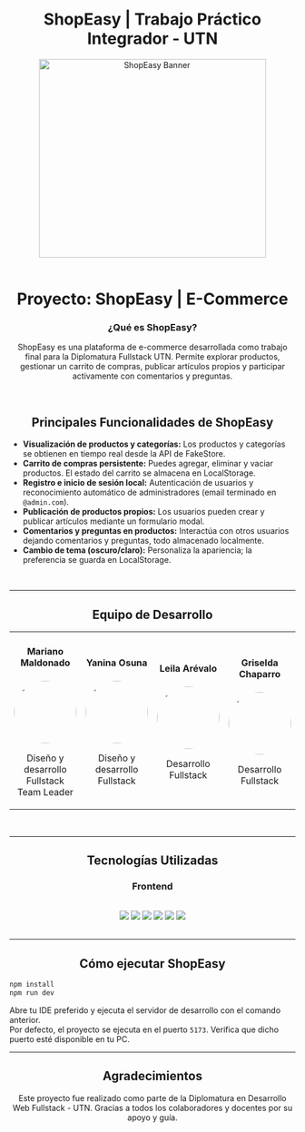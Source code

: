 <h1 align="center">ShopEasy | Trabajo Práctico Integrador - UTN</h1>

<div align='center'>
  <img src="https://i.postimg.cc/zGCsfFbX/shopeasy-logo.jpg" alt="ShopEasy Banner" width="400" height="350">
</div>

<br>

<h1 align='center'>Proyecto: ShopEasy | E-Commerce</h1>
<h3 align='center'>¿Qué es ShopEasy?</h3>
<div align="center">
  <p>
    ShopEasy es una plataforma de e-commerce desarrollada como trabajo final para la Diplomatura Fullstack UTN. Permite explorar productos, gestionar un carrito de compras, publicar artículos propios y participar activamente con comentarios y preguntas.
  </p>
</div>

<br>

<div align='center'>
  <h2>Principales Funcionalidades de ShopEasy</h2>
</div>

<div style="text-align: left;">
  <ul>
    <li><strong>Visualización de productos y categorías:</strong> Los productos y categorías se obtienen en tiempo real desde la API de FakeStore.</li>
    <li><strong>Carrito de compras persistente:</strong> Puedes agregar, eliminar y vaciar productos. El estado del carrito se almacena en LocalStorage.</li>
    <li><strong>Registro e inicio de sesión local:</strong> Autenticación de usuarios y reconocimiento automático de administradores (email terminado en <code>@admin.com</code>).</li>
    <li><strong>Publicación de productos propios:</strong> Los usuarios pueden crear y publicar artículos mediante un formulario modal.</li>
    <li><strong>Comentarios y preguntas en productos:</strong> Interactúa con otros usuarios dejando comentarios y preguntas, todo almacenado localmente.</li>
    <li><strong>Cambio de tema (oscuro/claro):</strong> Personaliza la apariencia; la preferencia se guarda en LocalStorage.</li>
  </ul>
</div>

<br>

<hr>

<h2 align='center'>Equipo de Desarrollo</h2>

<table align='center' style="width: 100%; border-collapse: collapse;">
  <tr>
    <td align='center'>
      <h4>Mariano Maldonado</h4>
      <a href="https://github.com/MarianoMaldonado-dev" target="_blank">
        <img width="110" src="https://avatars.githubusercontent.com/u/124847965?v=4" style="border-radius: 50%;"/>
      </a>
      <p>Diseño y desarrollo Fullstack<br>Team Leader</p>
    </td>
    <td align='center'>
      <h4>Yanina Osuna</h4>
      <a href="https://github.com/" target="_blank">
        <img width="110" src="https://avatars.githubusercontent.com/u/206969685?v=4" style="border-radius: 50%;"/>
      </a>
      <p>Diseño y desarrollo Fullstack</p>
    </td>
    <td align='center'>
      <h4>Leila Arévalo</h4>
      <a href="https://github.com/Leilaare09" target="_blank">
        <img width="110" src="https://avatars.githubusercontent.com/u/137370243?v=4" style="border-radius: 50%;"/>
      </a>
      <p>Desarrollo Fullstack</p>
    </td>
    <td align='center'>
      <h4>Griselda Chaparro</h4>
      <a href="https://github.com/chaparrogriselda09-wq" target="_blank">
        <img width="110" src="https://avatars.githubusercontent.com/u/227479594?v=4" style="border-radius: 50%;"/>
      </a>
      <p>Desarrollo Fullstack</p>
    </td>
  </tr>
</table>

<br>

<hr>

<div align='center'>
  <h2>Tecnologías Utilizadas</h2>
</div>

<div align='center'>
  <h3>Frontend</h3>
  <br>
  <img src="https://img.shields.io/badge/HTML5-E34F26?style=for-the-badge&logo=html5&logoColor=white"/>
  <img src="https://img.shields.io/badge/javascript-%23323330.svg?style=for-the-badge&logo=javascript&logoColor=%23F7DF1E"/>
  <img src="https://img.shields.io/static/v1?style=for-the-badge&message=React&color=222222&logo=React&logoColor=61DAFB&label="/>
  <img src="https://img.shields.io/badge/vite-%23646CFF.svg?style=for-the-badge&logo=vite&logoColor=white"/>
  <img src="https://img.shields.io/badge/React_Router-CA4245?style=for-the-badge&logo=react-router&logoColor=white"/>
  <img src="https://img.shields.io/badge/CSS3-1572B6?style=for-the-badge&logo=css3&logoColor=white"/>
</div>

<br>

<hr>

<div align='center'>
  <h2>Cómo ejecutar ShopEasy</h2>
</div>

```bash
npm install
npm run dev
```

Abre tu IDE preferido y ejecuta el servidor de desarrollo con el comando anterior.  
Por defecto, el proyecto se ejecuta en el puerto <code>5173</code>. Verifica que dicho puerto esté disponible en tu PC.

---

<div align='center'>
  <h2>Agradecimientos</h2>
  <p>
    Este proyecto fue realizado como parte de la Diplomatura en Desarrollo Web Fullstack - UTN.  
    Gracias a todos los colaboradores y docentes por su apoyo y guía.
  </p>
</div>
